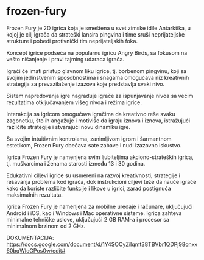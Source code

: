 # frozen-fury

Frozen Fury je 2D igrica koja je smeštena u svet zimske idile Antarktika, u kojoj je cilj igrača da strateški lansira pingvina i time sruši neprijateljske strukture i pobedi protivnički tim neprijateljskih foka.

Koncept igrice podseća na popularnu igricu Angry Birds, sa fokusom na vešto nišanjenje i pravi tajming udaraca igrača.

Igrači će imati pristup glavnom liku igrice, tj. borbenom pingvinu, koji sa svojim jedinstvenim sposobnostima i snagama omogućava niz kreativnih strategija za prevazilaženje izazova koje predstavlja svaki nivo. 

Sistem napredovanja igre nagrađuje igrače za ispunjavanje nivoa sa većim rezultatima otključavanjem višeg nivoa i režima igrice.

Interakcija sa igricom omogućava igračima da kreativno reše svaku zagonetku, što ih angažuje i motiviše da igraju iznova i iznova, istražujući različite strategije i stvarajući novu dinamiku igre.

Sa svojim intuitivnim kontrolama, zanimljivom igrom i šarmantnom estetikom, Frozen Fury obećava sate zabave i nudi izazovno iskustvo.

Igrica Frozen Fury je namenjena svim ljubiteljima akciono-strateških igrica, tj. muškarcima i ženama starosti između 13 i 30 godina.

Edukativni ciljevi igrice su usmereni na razvoj kreativnosti, strategije i rešavanja problema kod igrača, dok instrukcioni ciljevi teže da nauče igrače kako da koriste različite funkcije i likove u igrici, zarad postignuća maksimalnih rezultata.

Igrica Frozen Fury je namenjena za mobilne uređaje i računare, uključujući Android i iOS, kao i Windows i Mac operativne sisteme. Igrica zahteva minimalne tehničke uslove, uključujući 2 GB RAM-a i procesor sa minimalnom brzinom od 2 GHz.

DOKUMENTACIJA: https://docs.google.com/document/d/1Y4SOCyZiIqmt38TBVbr1QDPj98onxx60bqWIoGPos0w/edit#
